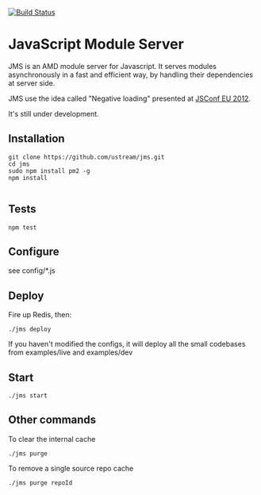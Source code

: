 [![Build Status](https://travis-ci.org/ustream/jms.svg?branch=master)](https://travis-ci.org/ustream/jms)

# JavaScript Module Server


JMS is an AMD module server for Javascript.
It serves modules asynchronously in a fast and efficient way, by handling their dependencies at server side.

JMS use the idea called "Negative loading" presented at [JSConf EU 2012](https://www.youtube.com/watch?v=mGENRKrdoGY).

It's still under development.

## Installation

```
git clone https://github.com/ustream/jms.git
cd jms
sudo npm install pm2 -g
npm install
	
```

## Tests

```
npm test
```

## Configure

see config/*.js


## Deploy

Fire up Redis, then:

```
./jms deploy
```

If you haven't modified the configs, it will deploy all the small codebases from examples/live and examples/dev

## Start

```
./jms start
```

## Other commands

To clear the internal cache

```
./jms purge
```

To remove a single source repo cache

```
./jms purge repoId
```
